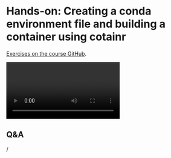 # Hands-on: Creating a conda environment file and building a container using cotainr

[Exercises on the course GitHub](https://github.com/Lumi-supercomputer/Getting_Started_with_AI_workshop/tree/ai-20251009/06_Bulding_containers_from_conda_pip_environments).

<!--
[Exercises on the course GitHub](https://github.com/Lumi-supercomputer/Getting_Started_with_AI_workshop/tree/main/06_Bulding_containers_from_conda_pip_environments).
-->

<!--
A video recording of the discussion of the solution will follow.
-->

<video src="https://462000265.lumidata.eu/ai-20251008/recordings/E06_BuildingContainers.mp4" controls="controls"></video>


## Q&A

/

